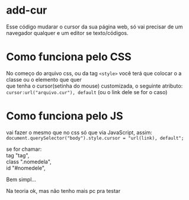 # add-cur

Esse código mudarar o cursor da sua página web, só vai precisar de um navegador qualquer e um editor se texto/códigos.

# Como funciona pelo CSS

No começo do arquivo css, ou da tag `<style>` você terá que colocar o a classe ou o elemento que quer <br>
que tenha o cursor(setinha do mouse) customizada, o seguinte atributo: <br>
`cursor:url("arquivo.cur"), default` (ou o link dele se for o caso)

# Como funciona pelo JS

vai fazer o mesmo que no css só que via JavaScript, assim: <br>
`document.querySelector("body").style.cursor = "url(link), default";`

se for chamar: <br>
tag "tag",<br>
class ".nomedela", <br>
id "#nomedele", <br>


Bem simpl...

Na teoria ok, mas não tenho mais pc pra testar

